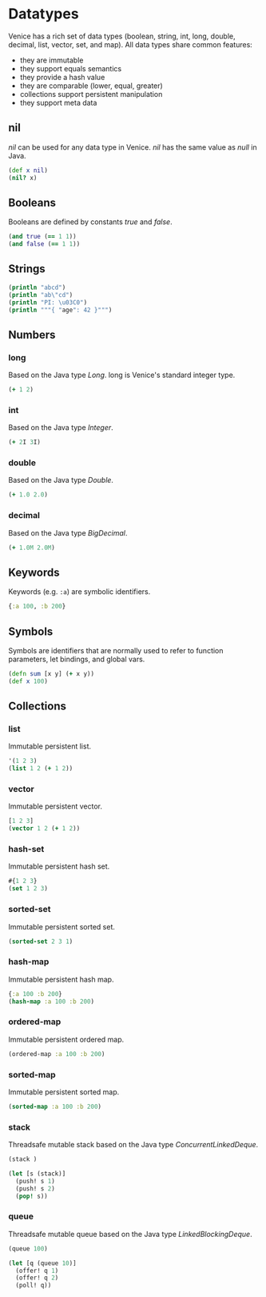 # Datatypes

Venice has a rich set of data types (boolean, string, int, long, double, decimal, list, 
vector, set, and map). All data types share common features:

- they are immutable
- they support equals semantics
- they provide a hash value
- they are comparable (lower, equal, greater)
- collections support persistent manipulation
- they support meta data


## nil

_nil_ can be used for any data type in Venice. _nil_ has the same value as _null_ in Java.

```clojure
(def x nil)
(nil? x)
```


## Booleans

Booleans are defined by constants _true_ and _false_.

```clojure
(and true (== 1 1))
(and false (== 1 1))
```


## Strings

```clojure
(println "abcd")
(println "ab\"cd")
(println "PI: \u03C0")
(println """{ "age": 42 }""")
```

## Numbers

### long

Based on the Java type _Long_. long is Venice's standard integer type.

```clojure
(+ 1 2)
```

### int

Based on the Java type _Integer_.

```clojure
(+ 2I 3I)
```

### double

Based on the Java type _Double_.

```clojure
(+ 1.0 2.0)
```

### decimal

Based on the Java type _BigDecimal_.

```clojure
(+ 1.0M 2.0M)
```

## Keywords

Keywords (e.g. `:a`) are symbolic identifiers.

```clojure
{:a 100, :b 200}
```

## Symbols

Symbols are identifiers that are normally used to refer to function parameters, 
let bindings, and global vars.

```clojure
(defn sum [x y] (+ x y))
(def x 100)
```


## Collections

### list

Immutable persistent list.

```clojure
'(1 2 3)
(list 1 2 (+ 1 2))
```

### vector

Immutable persistent vector.

```clojure
[1 2 3]
(vector 1 2 (+ 1 2))
```

### hash-set

Immutable persistent hash set.

```clojure
#{1 2 3}
(set 1 2 3)
```

### sorted-set

Immutable persistent sorted set.

```clojure
(sorted-set 2 3 1)
```

### hash-map

Immutable persistent hash map.

```clojure
{:a 100 :b 200}
(hash-map :a 100 :b 200)
```

### ordered-map

Immutable persistent ordered map.

```clojure
(ordered-map :a 100 :b 200)
```

### sorted-map

Immutable persistent sorted map.

```clojure
(sorted-map :a 100 :b 200)
```

### stack

Threadsafe mutable stack based on the Java type _ConcurrentLinkedDeque_.

```clojure
(stack )

(let [s (stack)]
  (push! s 1)
  (push! s 2)
  (pop! s))
```


### queue

Threadsafe mutable queue based on the Java type _LinkedBlockingDeque_.

```clojure
(queue 100)

(let [q (queue 10)]
  (offer! q 1)
  (offer! q 2)
  (poll! q))
```
